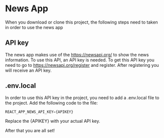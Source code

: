 # News App

When you download or clone this project, the following steps need to taken in order to use the news app

## API key
The news app makes use of the https://newsapi.org/ to show the news information. To use this API, an API key is needed. To get this API key you need to go to https://newsapi.org/register and register. After registering you will receive an API key. 

## .env.local 
In order to use this API key in the project, you need to add a .env.local file to the project. Add the following code to the file:

```JavaScript
REACT_APP_NEWS_API_KEY={APIKEY}
```

Replace the {APIKEY} with your actual API key. 

After that you are all set!
